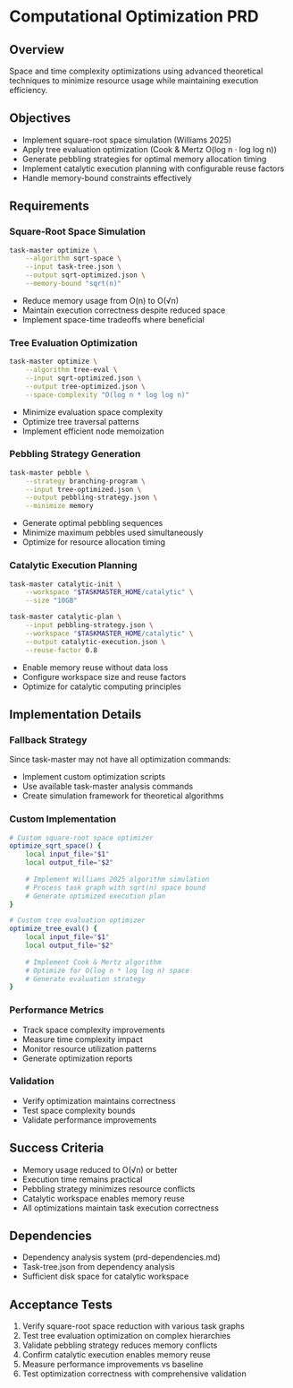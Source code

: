 # Computational Optimization PRD

## Overview
Space and time complexity optimizations using advanced theoretical techniques to minimize resource usage while maintaining execution efficiency.

## Objectives
- Implement square-root space simulation (Williams 2025)
- Apply tree evaluation optimization (Cook & Mertz O(log n · log log n))
- Generate pebbling strategies for optimal memory allocation timing
- Implement catalytic execution planning with configurable reuse factors
- Handle memory-bound constraints effectively

## Requirements

### Square-Root Space Simulation
```bash
task-master optimize \
    --algorithm sqrt-space \
    --input task-tree.json \
    --output sqrt-optimized.json \
    --memory-bound "sqrt(n)"
```

- Reduce memory usage from O(n) to O(√n)
- Maintain execution correctness despite reduced space
- Implement space-time tradeoffs where beneficial

### Tree Evaluation Optimization
```bash
task-master optimize \
    --algorithm tree-eval \
    --input sqrt-optimized.json \
    --output tree-optimized.json \
    --space-complexity "O(log n * log log n)"
```

- Minimize evaluation space complexity
- Optimize tree traversal patterns
- Implement efficient node memoization

### Pebbling Strategy Generation
```bash
task-master pebble \
    --strategy branching-program \
    --input tree-optimized.json \
    --output pebbling-strategy.json \
    --minimize memory
```

- Generate optimal pebbling sequences
- Minimize maximum pebbles used simultaneously
- Optimize for resource allocation timing

### Catalytic Execution Planning
```bash
task-master catalytic-init \
    --workspace "$TASKMASTER_HOME/catalytic" \
    --size "10GB"

task-master catalytic-plan \
    --input pebbling-strategy.json \
    --workspace "$TASKMASTER_HOME/catalytic" \
    --output catalytic-execution.json \
    --reuse-factor 0.8
```

- Enable memory reuse without data loss
- Configure workspace size and reuse factors
- Optimize for catalytic computing principles

## Implementation Details

### Fallback Strategy
Since task-master may not have all optimization commands:
- Implement custom optimization scripts
- Use available task-master analysis commands
- Create simulation framework for theoretical algorithms

### Custom Implementation
```bash
# Custom square-root space optimizer
optimize_sqrt_space() {
    local input_file="$1"
    local output_file="$2"
    
    # Implement Williams 2025 algorithm simulation
    # Process task graph with sqrt(n) space bound
    # Generate optimized execution plan
}

# Custom tree evaluation optimizer  
optimize_tree_eval() {
    local input_file="$1"
    local output_file="$2"
    
    # Implement Cook & Mertz algorithm
    # Optimize for O(log n * log log n) space
    # Generate evaluation strategy
}
```

### Performance Metrics
- Track space complexity improvements
- Measure time complexity impact
- Monitor resource utilization patterns
- Generate optimization reports

### Validation
- Verify optimization maintains correctness
- Test space complexity bounds
- Validate performance improvements

## Success Criteria
- Memory usage reduced to O(√n) or better
- Execution time remains practical
- Pebbling strategy minimizes resource conflicts
- Catalytic workspace enables memory reuse
- All optimizations maintain task execution correctness

## Dependencies
- Dependency analysis system (prd-dependencies.md)
- Task-tree.json from dependency analysis
- Sufficient disk space for catalytic workspace

## Acceptance Tests
1. Verify square-root space reduction with various task graphs
2. Test tree evaluation optimization on complex hierarchies
3. Validate pebbling strategy reduces memory conflicts
4. Confirm catalytic execution enables memory reuse
5. Measure performance improvements vs baseline
6. Test optimization correctness with comprehensive validation